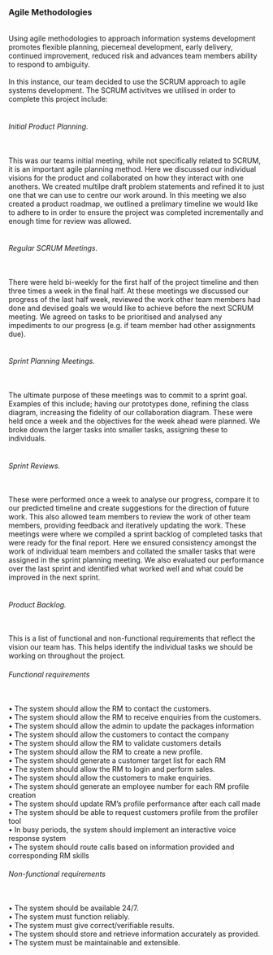 <h3> Agile Methodologies </h3> <br/>
Using agile methodologies to approach information systems development promotes flexible planning, piecemeal development, early delivery, continued improvement, reduced risk and advances team members ability to respond to ambiguity. <br/>
<br/>
In this instance, our team decided to use the SCRUM approach to agile systems development. The SCRUM activitves we utilised in order to complete this project include: <br/>
<br/>
<h6> Initial Product Planning. </h6> <br/>
This was our teams initial meeting, while not specifically related to SCRUM, it is an important agile planning method. Here we discussed our individual visions for the product and collaborated on how they interact with one anothers. We created multilpe draft problem statements and refined it to just one that we can use to centre our work around. In this meeting we also created a product roadmap, we outlined a prelimary timeline we would like to adhere to in order to ensure the project was completed incrementally and enough time for review was allowed. <br/>
<br/>
<h6> Regular SCRUM Meetings. </h6> <br/>
There were held bi-weekly for the first half of the project timeline and then three times a week in the final half. At these meetings we discussed our progress of the last half week, reviewed the work other team members had done and devised goals we would like to achieve before the next SCRUM meeting. We agreed on tasks to be prioritised and analysed any impediments to our progress (e.g. if team member had other assignments due). <br/>
<br/>
<h6> Sprint Planning Meetings.</h6> <br/>
The ultimate purpose of these meetings was to commit to a sprint goal. Examples of this include; having our prototypes done, refining the class diagram, increasing the fidelity of our collaboration diagram. These were held once a week and the objectives for the week ahead were planned. We broke down the larger tasks into smaller tasks, assigning these to individuals. <br/>
<br/>
<h6> Sprint Reviews. </h6> <br/>
These were performed once a week to analyse our progress, compare it to our predicted timeline and create suggestions for the direction of future work. This also allowed team members to review the work of other team members, providing feedback and iteratively updating the work. These meetings were where we compiled a sprint backlog of completed tasks that were ready for the final report. Here we ensured consistency amongst the work of individual team members and collated the smaller tasks that were assigned in the sprint planning meeting. We also evaluated our performance over the last sprint and identified what worked well and what could be improved in the next sprint. <br/>
<br/>
<h6> Product Backlog. </h6> <br/>
This is a list of functional and non-functional requirements that reflect the vision our team has. This helps identify the individual tasks we should be working on throughout the project.<br/>

<h6>Functional requirements</h6><br/>
•	The system should allow the RM to contact the customers. <br/>
•	The system should allow the RM to receive enquiries from the customers.<br/> 
•	The system should allow the admin to update the packages information<br/>
•	The system should allow the customers to contact the company<br/>
•	The system should allow the RM to validate customers details<br/>
•	The system should allow the RM to create a new profile. <br/>
•	The system should generate a customer target list for each RM<br/>
•	The system should allow the RM to login and perform sales. <br/>
•	The system should allow the customers to make enquiries.<br/>
•	The system should generate an employee number for each RM profile creation<br/>
•	The system should update RM’s profile performance after each call made<br/>
•	The system should be able to request customers profile from the profiler tool<br/>
•	In busy periods, the system should implement an interactive voice response system<br/>
•	The system should route calls based on information provided and corresponding RM skills<br/>


<h6>Non-functional requirements</h6><br/>
•	The system should be available 24/7.<br/>
•	The system must function reliably.<br/>
•	The system must give correct/verifiable results.<br/>
•	The system should store and retrieve information accurately as provided.<br/>
•	The system must be maintainable and extensible.<br/>

